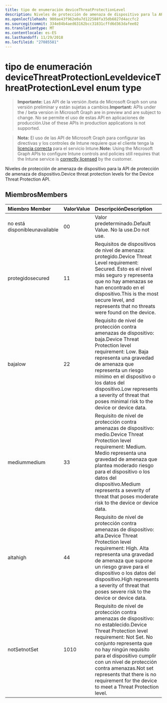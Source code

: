 ```yaml
---
title: tipo de enumeración deviceThreatProtectionLevel
description: Niveles de protección de amenaza de dispositivo para la API de protección de amenaza de dispositivo.
ms.openlocfilehash: 900ae43f962e0a7d122588fa35db6827d4accfc2
ms.sourcegitcommit: 334e84b4aed63162bcc31831cffd6d363dafee02
ms.translationtype: MT
ms.contentlocale: es-ES
ms.lasthandoff: 11/29/2018
ms.locfileid: "27085581"
---
```

# <a name="devicethreatprotectionlevel-enum-type"></a><span data-ttu-id="13fd9-103">tipo de enumeración deviceThreatProtectionLevel</span><span class="sxs-lookup"><span data-stu-id="13fd9-103">deviceThreatProtectionLevel enum type</span></span>

> <span data-ttu-id="13fd9-104">**Importante:** Las API de la versión /beta de Microsoft Graph son una versión preliminar y están sujetas a cambios.</span><span class="sxs-lookup"><span data-stu-id="13fd9-104">**Important:** APIs under the / beta version in Microsoft Graph are in preview and are subject to change.</span></span> <span data-ttu-id="13fd9-105">No se permite el uso de estas API en aplicaciones de producción.</span><span class="sxs-lookup"><span data-stu-id="13fd9-105">Use of these APIs in production applications is not supported.</span></span>

> <span data-ttu-id="13fd9-106">**Nota:** El uso de las API de Microsoft Graph para configurar las directivas y los controles de Intune requiere que el cliente tenga la [licencia correcta](https://go.microsoft.com/fwlink/?linkid=839381) para el servicio Intune.</span><span class="sxs-lookup"><span data-stu-id="13fd9-106">**Note:** Using the Microsoft Graph APIs to configure Intune controls and policies still requires that the Intune service is [correctly licensed](https://go.microsoft.com/fwlink/?linkid=839381) by the customer.</span></span>

<span data-ttu-id="13fd9-107">Niveles de protección de amenaza de dispositivo para la API de protección de amenaza de dispositivo.</span><span class="sxs-lookup"><span data-stu-id="13fd9-107">Device threat protection levels for the Device Threat Protection API.</span></span>
## <a name="members"></a><span data-ttu-id="13fd9-108">Miembros</span><span class="sxs-lookup"><span data-stu-id="13fd9-108">Members</span></span>
|<span data-ttu-id="13fd9-109">Miembro	</span><span class="sxs-lookup"><span data-stu-id="13fd9-109">Member</span></span>|<span data-ttu-id="13fd9-110">Valor</span><span class="sxs-lookup"><span data-stu-id="13fd9-110">Value</span></span>|<span data-ttu-id="13fd9-111">Descripción</span><span class="sxs-lookup"><span data-stu-id="13fd9-111">Description</span></span>|
|:---|:---|:---|
|<span data-ttu-id="13fd9-112">no está disponible</span><span class="sxs-lookup"><span data-stu-id="13fd9-112">unavailable</span></span>|<span data-ttu-id="13fd9-113">0</span><span class="sxs-lookup"><span data-stu-id="13fd9-113">0</span></span>|<span data-ttu-id="13fd9-114">Valor predeterminado.</span><span class="sxs-lookup"><span data-stu-id="13fd9-114">Default Value.</span></span> <span data-ttu-id="13fd9-115">No la use.</span><span class="sxs-lookup"><span data-stu-id="13fd9-115">Do not use.</span></span>|
|<span data-ttu-id="13fd9-116">protegido</span><span class="sxs-lookup"><span data-stu-id="13fd9-116">secured</span></span>|<span data-ttu-id="13fd9-117">1</span><span class="sxs-lookup"><span data-stu-id="13fd9-117">1</span></span>|<span data-ttu-id="13fd9-118">Requisitos de dispositivos de nivel de amenaza: protegido.</span><span class="sxs-lookup"><span data-stu-id="13fd9-118">Device Threat Level requirement: Secured.</span></span> <span data-ttu-id="13fd9-119">Esto es el nivel más seguro y representa que no hay amenazas se han encontrado en el dispositivo.</span><span class="sxs-lookup"><span data-stu-id="13fd9-119">This is the most secure level, and represents that no threats were found on the device.</span></span>|
|<span data-ttu-id="13fd9-120">baja</span><span class="sxs-lookup"><span data-stu-id="13fd9-120">low</span></span>|<span data-ttu-id="13fd9-121">2</span><span class="sxs-lookup"><span data-stu-id="13fd9-121">2</span></span>|<span data-ttu-id="13fd9-122">Requisito de nivel de protección contra amenazas de dispositivo: baja.</span><span class="sxs-lookup"><span data-stu-id="13fd9-122">Device Threat Protection level requirement: Low.</span></span> <span data-ttu-id="13fd9-123">Baja representa una gravedad de amenaza que representa un riesgo mínimo en el dispositivo o los datos del dispositivo.</span><span class="sxs-lookup"><span data-stu-id="13fd9-123">Low represents a severity of threat that poses minimal risk to the device or device data.</span></span>|
|<span data-ttu-id="13fd9-124">medium</span><span class="sxs-lookup"><span data-stu-id="13fd9-124">medium</span></span>|<span data-ttu-id="13fd9-125">3</span><span class="sxs-lookup"><span data-stu-id="13fd9-125">3</span></span>|<span data-ttu-id="13fd9-126">Requisito de nivel de protección contra amenazas de dispositivo: medio.</span><span class="sxs-lookup"><span data-stu-id="13fd9-126">Device Threat Protection level requirement: Medium.</span></span> <span data-ttu-id="13fd9-127">Medio representa una gravedad de amenaza que plantea moderado riesgo para el dispositivo o los datos del dispositivo.</span><span class="sxs-lookup"><span data-stu-id="13fd9-127">Medium represents a severity of threat that poses moderate risk to the device or device data.</span></span>|
|<span data-ttu-id="13fd9-128">alta</span><span class="sxs-lookup"><span data-stu-id="13fd9-128">high</span></span>|<span data-ttu-id="13fd9-129">4</span><span class="sxs-lookup"><span data-stu-id="13fd9-129">4</span></span>|<span data-ttu-id="13fd9-130">Requisito de nivel de protección contra amenazas de dispositivo: alta.</span><span class="sxs-lookup"><span data-stu-id="13fd9-130">Device Threat Protection level requirement: High.</span></span> <span data-ttu-id="13fd9-131">Alta representa una gravedad de amenaza que supone un riesgo grave para el dispositivo o los datos del dispositivo.</span><span class="sxs-lookup"><span data-stu-id="13fd9-131">High represents a severity of threat that poses severe risk to the device or device data.</span></span>|
|<span data-ttu-id="13fd9-132">notSet</span><span class="sxs-lookup"><span data-stu-id="13fd9-132">notSet</span></span>|<span data-ttu-id="13fd9-133">10</span><span class="sxs-lookup"><span data-stu-id="13fd9-133">10</span></span>|<span data-ttu-id="13fd9-134">Requisito de nivel de protección contra amenazas de dispositivo: no establecido.</span><span class="sxs-lookup"><span data-stu-id="13fd9-134">Device Threat Protection level requirement: Not Set.</span></span> <span data-ttu-id="13fd9-135">No conjunto representa que no hay ningún requisito para el dispositivo cumplir con un nivel de protección contra amenazas.</span><span class="sxs-lookup"><span data-stu-id="13fd9-135">Not set represents that there is no requirement for the device to meet a Threat Protection level.</span></span>|





